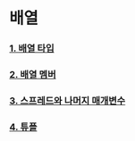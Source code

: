# 배열

### [1. 배열 타입](./1-배열%20타입.md)

### [2. 배열 멤버](./2-배열%20멤버.md)

### [3. 스프레드와 나머지 매개변수](./3-스프레드와%20나머지%20매개변수.md)

### [4. 튜플](./4-튜플.md)

